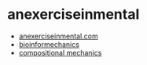 # anexerciseinmental

- [anexerciseinmental.com](https://anexerciseinmental.com)
- [bioinformechanics](https://github.com/compositionalmechanics/bioinformechanics)
- [compositional mechanics](https://github.com/compositionalmechanics/compositionalmechanics)
